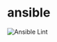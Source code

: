 # ansible
![Ansible Lint](https://github.com/sladeedmonds/ansible/workflows/Ansible%20Lint/badge.svg)
